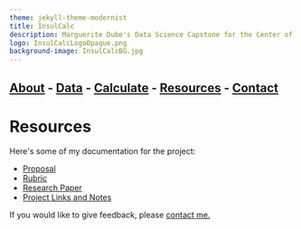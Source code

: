 ```yaml
---
theme: jekyll-theme-modernist
title: InsulCalc
description: Marguerite Dube's Data Science Capstone for the Center of Information Technology at Deep Run High School
logo: InsulCalcLogoOpaque.png
background-image: InsulCalcBG.jpg
---
```


## [About](https://dubemc.github.io/DubeCapstone2019/) - [Data](https://dubemc.github.io/DubeCapstone2019/data) - [Calculate](https://dubemc.github.io/DubeCapstone2019/calculate) - [Resources](https://dubemc.github.io/DubeCapstone2019/resources) - [Contact](https://dubemc.github.io/DubeCapstone2019/contact)

# Resources

Here's some of my documentation for the project:
* [Proposal](https://docs.google.com/document/d/1cMO440vq2EwYcAeHS0ORJjL5_NeKLj2M0IM37sweTVM/edit?usp=sharing)
* [Rubric](https://docs.google.com/document/d/1kn3xX3uXz9ohg4JYtQrlslZj8H_04xEmHQzxLrelizc/edit?usp=sharing)
* [Research Paper](https://docs.google.com/document/d/1_IL6qMb53wWq55g7Lifh7XlRxwxZkiilSo3ZF9IAUsc/edit?usp=sharing)
* [Project Links and Notes](https://docs.google.com/document/d/1ryutSkcHd7yt_lE_QiC6BU5dLujwBfbEqZq31muk2OI/edit?usp=sharing)

If you would like to give feedback, please [contact me.](https://dubemc.github.io/DubeCapstone2019/contact)



